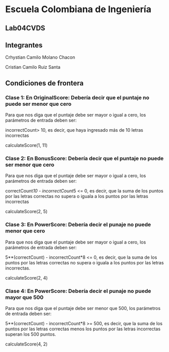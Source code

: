 # Escuela Colombiana de Ingeniería

## Lab04CVDS

## Integrantes

Crhystian Camilo Molano Chacon

Cristian Camilo Ruiz Santa

## Condiciones de frontera 

### Clase 1: En OriginalScore: Debería decir que el puntaje no puede ser menor que cero

Para que nos diga que el puntaje debe ser mayor o igual a cero, los parámetros de entrada deben ser:

incorrectCount> 10, es decir, que haya ingresado más de 10 letras incorrectas

calculateScore(1, 11) 

### Clase 2: En BonusScore: Debería decir que el puntaje no puede ser menor que cero

Para que nos diga que el puntaje debe ser mayor o igual a cero, los parámetros de entrada deben ser:

correctCount*10 - incorrectCount*5 <= 0, es decir, que la suma de los puntos por las letras correctas no supera o iguala a los puntos por las letras incorrectas

calculateScore(2, 5) 

### Clase 3: En PowerScore: Debería decir el punaje no puede menor que cero

Para que nos diga que el puntaje debe ser mayor o igual a cero, los parámetros de entrada deben ser:

5**(correctCount) - incorrectCount*8 <= 0, es decir, que la suma de los puntos por las letras correctas no supera o iguala a los puntos por las letras incorrectas.

calculateScore(2, 4) 

### Clase 4: En PowerScore: Debería decir el punaje no puede mayor que 500 

Para que nos diga que el puntaje debe ser menor que 500, los parámetros de entrada deben ser:

5**(correctCount) - incorrectCount*8 >= 500, es decir, que la suma de los puntos por las letras correctas menos los puntos por las letras incorrectas superan los 500 puntos.

calculateScore(4, 2) 
 